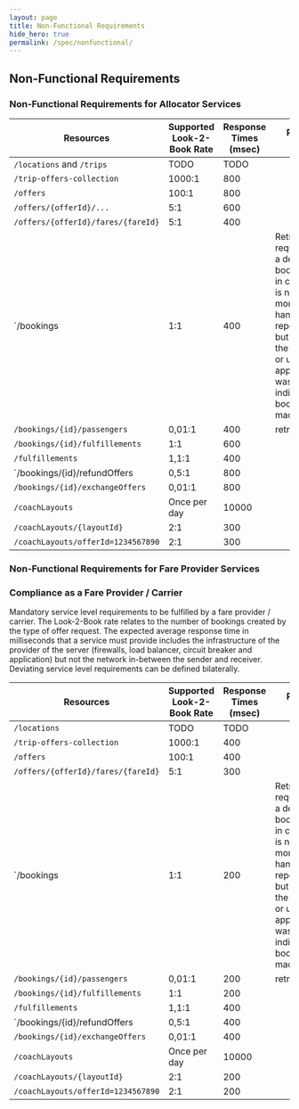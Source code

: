 ```yaml
---
layout: page
title: Non-Functional Requirements
hide_hero: true
permalink: /spec/nonfunctional/
---
```


## Non-Functional Requirements

### Non-Functional Requirements for Allocator Services

| Resources  | Supported Look-2-Book Rate | Response Times (msec) | Required Error Handling |
|----|----|----|---|
|`/locations` and `/trips` | TODO | TODO | |
|`/trip-offers-collection` | 1000:1 | 800 | | 
|`/offers` | 100:1 |  800 ||
|`/offers/{offerId}/...` | 5:1 | 600 ||
|`/offers/{offerId}/fares/{fareId}` |    5:1|  400 || 
|`/bookings |  1:1 | 400 | Retry of the booking request followed by a delete booking/{bookingId} in case the booking is not needed any more. The error handling must be repeated for 3 days but no further than the train departure or until an appropriate reply was received indicating that the booking was not made.|
|`/bookings/{id}/passengers` |   0,01:1|   400 | retry| 
|`/bookings/{id}/fulfillements` |    1:1 |  600 | |  
|`/fulfillements`|   1,1:1 |   400 | | 
|`/bookings/{id}/refundOffers |  0,5:1 |   800 | | 
|`/bookings/{id}/exchangeOffers` |   0,01:1 |  800 | | 
|`/coachLayouts` |   Once per day |    10000  | |  
|`/coachLayouts/{layoutId}` |    2:1|  300 | | 
|`/coachLayouts/offerId=1234567890` |    2:1|  300 | | 


### Non-Functional Requirements for Fare Provider Services

### Compliance as a Fare Provider / Carrier


Mandatory service level requirements to be fulfilled by a fare provider / carrier.
The Look-2-Book rate relates to the number of bookings created by the type of offer request.
The expected average response time in milliseconds that a service must provide includes the infrastructure of the provider of the server (firewalls, load balancer, circuit breaker and application) but not the network in-between the sender and receiver.
Deviating service level requirements can be defined bilaterally.


| Resources  | Supported Look-2-Book Rate | Response Times (msec) | Required Error Handling |
|----|----|----|---|
|`/locations` | TODO | TODO | |
|`/trip-offers-collection` | 1000:1 | 400 | | 
|`/offers` | 100:1 |  400 ||
|`/offers/{offerId}/fares/{fareId}` |    5:1|  300 || 
|`/bookings |  1:1 | 200 | Retry of the booking request followed by a delete booking/{bookingId} in case the booking is not needed any more. The error handling must be repeated for 3 days but no further than the train departure or until an appropriate reply was received indicating that the booking was not made.|
|`/bookings/{id}/passengers` |   0,01:1|   200 | retry| 
|`/bookings/{id}/fulfillements` |    1:1 |  200 | |  
|`/fulfillements`|   1,1:1 |   400 | | 
|`/bookings/{id}/refundOffers |  0,5:1 |   400 | | 
|`/bookings/{id}/exchangeOffers` |   0,01:1 |  400 | | 
|`/coachLayouts` |   Once per day |    10000  | |  
|`/coachLayouts/{layoutId}` |    2:1|  200 | | 
|`/coachLayouts/offerId=1234567890` |    2:1|  200 | | 



